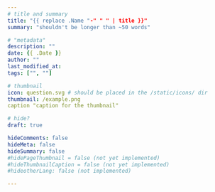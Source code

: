 ```yaml
---
# title and summary
title: "{{ replace .Name "-" " " | title }}"
summary: "shouldn't be longer than ~50 words"

# "metadata"
description: ""
date: {{ .Date }}
author: ""
last_modified_at:
tags: ["", ""]

# thumbnail
icon: question.svg # should be placed in the /static/icons/ dir
thumbnail: /example.png
caption "caption for the thumbnail"

# hide?
draft: true

hideComments: false
hideMeta: false
hideSummary: false
#hidePageThumbnail = false (not yet implemented)
#hideThumbnailCaption = false (not yet implemented)
#hideotherLang: false (not implemented)

---
```


